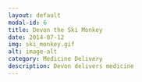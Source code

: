 ```yaml
---
layout: default
modal-id: 6
title: Devon the Ski Monkey
date: 2014-07-12
img: ski_monkey.gif
alt: image-alt
category: Medicine Delivery
description: Devon delivers medicine
---
```

